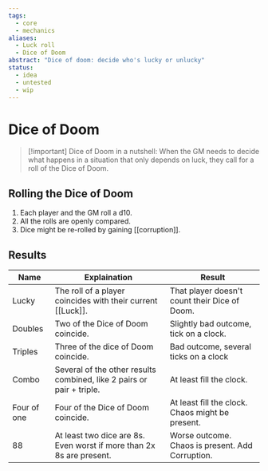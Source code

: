 ```yaml
---
tags:
  - core
  - mechanics
aliases:
  - Luck roll
  - Dice of Doom
abstract: "Dice of doom: decide who's lucky or unlucky"
status:
  - idea
  - untested
  - wip
---
```

# Dice of Doom
> [!important] Dice of Doom in a nutshell:
> When the GM needs to decide what happens in a situation that only depends on luck, they call for a roll of the Dice of Doom.
## Rolling the Dice of Doom
1. Each player and the GM roll a d10.
2. All the rolls are openly compared.
3. Dice might be re-rolled by gaining [[corruption]].
## Results

| Name        | Explaination                                                          | Result                                           |
| ----------- | --------------------------------------------------------------------- | ------------------------------------------------ |
| Lucky       | The roll of a player coincides with their current [[Luck]].           | That player doesn't count their Dice of Doom.    |
| Doubles     | Two of the Dice of Doom coincide.                                     | Slightly bad outcome, tick on a clock.           |
| Triples     | Three of the dice of Doom coincide.                                   | Bad outcome, several ticks on a clock            |
| Combo       | Several of the other results combined, like 2 pairs or pair + triple. | At least fill the clock.                         |
| Four of one | Four of the Dice of Doom coincide.                                    | At least fill the clock. Chaos might be present. |
| 88          | At least two dice are 8s. Even worst if more than 2x 8s are present.  | Worse outcome. Chaos is present. Add Corruption. |
